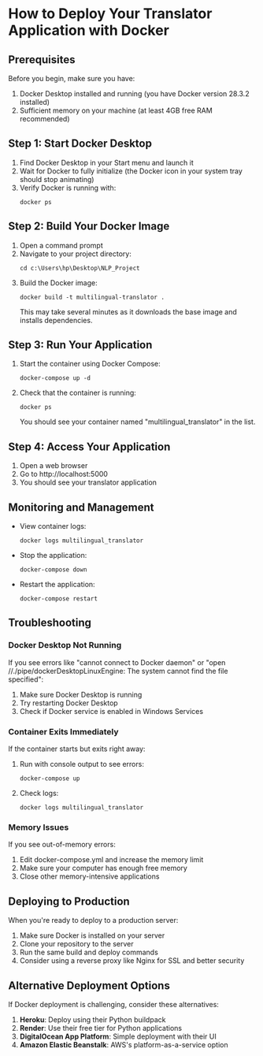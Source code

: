 # How to Deploy Your Translator Application with Docker

## Prerequisites
Before you begin, make sure you have:

1. Docker Desktop installed and running (you have Docker version 28.3.2 installed)
2. Sufficient memory on your machine (at least 4GB free RAM recommended)

## Step 1: Start Docker Desktop

1. Find Docker Desktop in your Start menu and launch it
2. Wait for Docker to fully initialize (the Docker icon in your system tray should stop animating)
3. Verify Docker is running with:
   ```
   docker ps
   ```

## Step 2: Build Your Docker Image

1. Open a command prompt
2. Navigate to your project directory:
   ```
   cd c:\Users\hp\Desktop\NLP_Project
   ```
3. Build the Docker image:
   ```
   docker build -t multilingual-translator .
   ```
   This may take several minutes as it downloads the base image and installs dependencies.

## Step 3: Run Your Application

1. Start the container using Docker Compose:
   ```
   docker-compose up -d
   ```
2. Check that the container is running:
   ```
   docker ps
   ```
   You should see your container named "multilingual_translator" in the list.

## Step 4: Access Your Application

1. Open a web browser
2. Go to http://localhost:5000
3. You should see your translator application

## Monitoring and Management

- View container logs:
  ```
  docker logs multilingual_translator
  ```

- Stop the application:
  ```
  docker-compose down
  ```

- Restart the application:
  ```
  docker-compose restart
  ```

## Troubleshooting

### Docker Desktop Not Running
If you see errors like "cannot connect to Docker daemon" or "open //./pipe/dockerDesktopLinuxEngine: The system cannot find the file specified":
1. Make sure Docker Desktop is running
2. Try restarting Docker Desktop
3. Check if Docker service is enabled in Windows Services

### Container Exits Immediately
If the container starts but exits right away:
1. Run with console output to see errors:
   ```
   docker-compose up
   ```
2. Check logs:
   ```
   docker logs multilingual_translator
   ```

### Memory Issues
If you see out-of-memory errors:
1. Edit docker-compose.yml and increase the memory limit
2. Make sure your computer has enough free memory
3. Close other memory-intensive applications

## Deploying to Production

When you're ready to deploy to a production server:

1. Make sure Docker is installed on your server
2. Clone your repository to the server
3. Run the same build and deploy commands
4. Consider using a reverse proxy like Nginx for SSL and better security

## Alternative Deployment Options

If Docker deployment is challenging, consider these alternatives:

1. **Heroku**: Deploy using their Python buildpack
2. **Render**: Use their free tier for Python applications
3. **DigitalOcean App Platform**: Simple deployment with their UI
4. **Amazon Elastic Beanstalk**: AWS's platform-as-a-service option